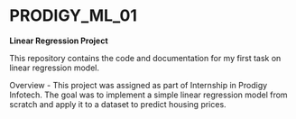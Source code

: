 # PRODIGY_ML_01

**Linear Regression Project**

This repository contains the code and documentation for my first task on linear regression model.

Overview - 
This project was assigned as part of Internship in Prodigy Infotech. The goal was to implement a simple linear regression model from scratch and apply it to a dataset to predict housing prices.

